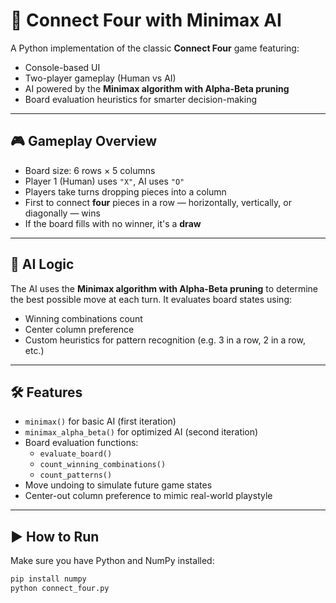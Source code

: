 # 🧠 Connect Four with Minimax AI

A Python implementation of the classic **Connect Four** game featuring:
- Console-based UI
- Two-player gameplay (Human vs AI)
- AI powered by the **Minimax algorithm with Alpha-Beta pruning**
- Board evaluation heuristics for smarter decision-making

---

## 🎮 Gameplay Overview

- Board size: 6 rows × 5 columns
- Player 1 (Human) uses `"X"`, AI uses `"O"`
- Players take turns dropping pieces into a column
- First to connect **four** pieces in a row — horizontally, vertically, or diagonally — wins
- If the board fills with no winner, it's a **draw**

---

## 🧠 AI Logic

The AI uses the **Minimax algorithm with Alpha-Beta pruning** to determine the best possible move at each turn. It evaluates board states using:
- Winning combinations count
- Center column preference
- Custom heuristics for pattern recognition (e.g. 3 in a row, 2 in a row, etc.)

---

## 🛠️ Features

- `minimax()` for basic AI (first iteration)
- `minimax_alpha_beta()` for optimized AI (second iteration)
- Board evaluation functions:
  - `evaluate_board()`
  - `count_winning_combinations()`
  - `count_patterns()`
- Move undoing to simulate future game states
- Center-out column preference to mimic real-world playstyle

---

## ▶️ How to Run

Make sure you have Python and NumPy installed:

```bash
pip install numpy
python connect_four.py
